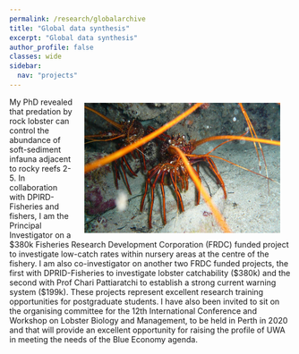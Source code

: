 ```yaml
---
permalink: /research/globalarchive
title: "Global data synthesis"
excerpt: "Global data synthesis"
author_profile: false
classes: wide
sidebar:
  nav: "projects"
---
```

<img class="philprofile" src='/images/RHLobster.png' align='right' width="350" hspace="20" vspace="10">
My PhD revealed that predation by rock lobster can control the abundance of soft-sediment infauna adjacent to rocky reefs 2-5. In collaboration with DPIRD-Fisheries and fishers, I am the Principal Investigator on a $380k Fisheries Research Development Corporation (FRDC) funded project to investigate low-catch rates within nursery areas at the centre of the fishery. I am also co-investigator on another two FRDC funded projects, the first with DPRID-Fisheries to investigate lobster catchability ($380k) and the second with Prof Chari Pattiaratchi to establish a strong current warning system ($199k). These projects represent excellent research training opportunities for postgraduate students. I have also been invited to sit on the organising committee for the 12th International Conference and Workshop on Lobster Biology and Management, to be held in Perth in 2020 and that will provide an excellent opportunity for raising the profile of UWA in meeting the needs of the Blue Economy agenda. 
